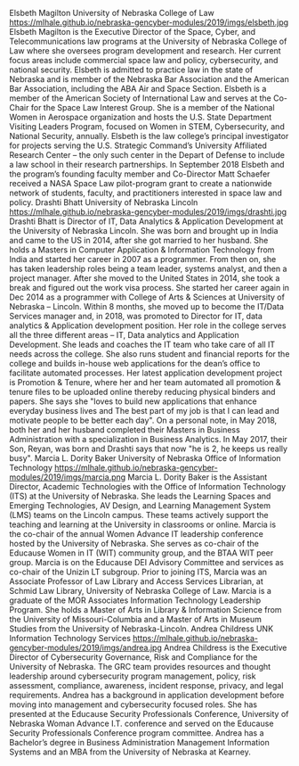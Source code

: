 <!-- tab separated syntax: name (required)	 org(required)	 img link (required)	bio information  -->
Elsbeth Magilton	University of Nebraska College of Law	https://mlhale.github.io/nebraska-gencyber-modules/2019/imgs/elsbeth.jpg	Elsbeth Magilton is the Executive Director of the Space, Cyber, and Telecommunications law programs at the University of Nebraska College of Law where she oversees program development and research. Her current focus areas include commercial space law and policy, cybersecurity, and national security. Elsbeth is admitted to practice law in the state of Nebraska and is member of the Nebraska Bar Association and the American Bar Association, including the ABA Air and Space Section. Elsbeth is a member of the American Society of International Law and serves at the Co-Chair for the Space Law Interest Group. She is a member of the National Women in Aerospace organization and hosts the U.S. State Department Visiting Leaders Program, focused on Women in STEM, Cybersecurity, and National Security, annually. Elsbeth is the law college’s principal investigator for projects serving the U.S. Strategic Command’s University Affiliated Research Center – the only such center in the Depart of Defense to include a law school in their research partnerships. In September 2018 Elsbeth and the program’s founding faculty member and Co-Director Matt Schaefer received a NASA Space Law pilot-program grant to create a nationwide network of students, faculty, and practitioners interested in space law and policy.
Drashti Bhatt	University of Nebraska Lincoln	https://mlhale.github.io/nebraska-gencyber-modules/2019/imgs/drashti.jpg	Drashti Bhatt is Director of IT, Data Analytics & Application Development at the University of Nebraska Lincoln. She was born and brought up in India and came to the US in 2014, after she got married to her husband. She holds a Masters in Computer Application & Information Technology from India and started her career in 2007 as a programmer. From then on, she has taken leadership roles being a team leader, systems analyst, and then a project manager. After she moved to the United States in 2014, she took a break and figured out the work visa process. She started her career again in Dec 2014 as a programmer with College of Arts & Sciences at University of Nebraska – Lincoln. Within 8 months, she moved up to become the IT/Data Services manager and, in 2018, was promoted to Director for IT, data analytics & Application development position. Her role in the college serves all the three different areas – IT, Data analytics and Application Development. She leads and coaches the IT team who take care of all IT needs across the college. She also runs student and financial reports for the college and builds in-house web applications for the dean’s office to facilitate automated processes. Her latest application development project is Promotion & Tenure, where her and her team automated all promotion & tenure files to be uploaded online thereby reducing physical binders and papers. She says she "loves to build new applications that enhance everyday business lives and The best part of my job is that I can lead and motivate people to be better each day". On a personal note, in May 2018, both her and her husband completed their Masters in Business Administration with a specialization in Business Analytics. In May 2017, their Son, Reyan, was born and Drashti says that now "he is 2, he keeps us really busy".
Marcia L. Dority Baker	University of Nebraska Office of Information Technology	https://mlhale.github.io/nebraska-gencyber-modules/2019/imgs/marcia.png	Marcia L. Dority Baker is the Assistant Director, Academic Technologies with the Office of Information Technology (ITS) at the University of Nebraska. She leads the Learning Spaces and Emerging Technologies, AV Design, and Learning Management System (LMS) teams on the Lincoln campus. These teams actively support the teaching and learning at the University in classrooms or online. Marcia is the co-chair of the annual Women Advance IT leadership conference hosted by the University of Nebraska. She serves as co-chair of the Educause Women in IT (WIT) community group, and the BTAA WIT peer group. Marcia is on the Educause DEI Advisory Committee and services as co-chair of the Unizin LT subgroup. Prior to joining ITS, Marcia was an Associate Professor of Law Library and Access Services Librarian, at Schmid Law Library, University of Nebraska College of Law. Marcia is a graduate of the MOR Associates Information Technology Leadership Program. She holds a Master of Arts in Library & Information Science from the University of Missouri-Columbia and a Master of Arts in Museum Studies from the University of Nebraska-Lincoln.
Andrea Childress	UNK Information Technology Services	https://mlhale.github.io/nebraska-gencyber-modules/2019/imgs/andrea.jpg	Andrea Childress is the Executive Director of Cybersecurity Governance, Risk and Compliance for the University of Nebraska. The GRC team provides resources and thought leadership around cybersecurity program management, policy, risk assessment, compliance, awareness, incident response, privacy, and legal requirements. Andrea has a background in application development before moving into management and cybersecurity focused roles. She has presented at the Educause Security Professionals Conference, University of Nebraska Woman Advance I.T. conference and served on the Educause Security Professionals Conference program committee. Andrea has a Bachelor’s degree in Business Administration Management Information Systems and an MBA from the University of Nebraska at Kearney.
